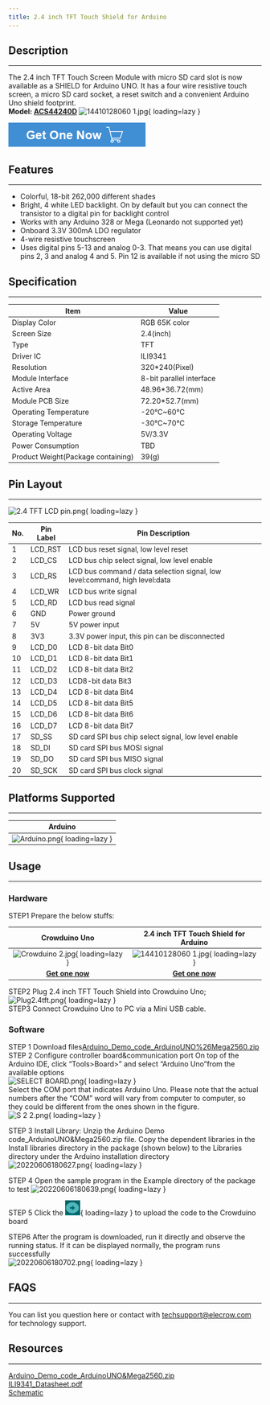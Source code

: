```yaml
---
title: 2.4 inch TFT Touch Shield for Arduino
---
```


## Description
-----------

The 2.4 inch TFT Touch Screen Module with micro SD card slot is now available as a SHIELD for Arduino UNO. It has a four wire resistive touch screen, a micro SD card socket, a reset switch and a convenient Arduino Uno shield footprint.  
**Model: [ACS44240D](https://www.elecrow.com/24-inch-tft-touch-shield-for-arduino-p-1383.html)**
![14410128060 1.jpg](https://wiki.elecrow.com/images/thumb/5/52/14410128060_1.jpg/600px-14410128060_1.jpg){ loading=lazy }

[![Alt text](../../assets/images/Get_one_now.png)](https://www.elecrow.com/24-inch-tft-touch-shield-for-arduino-p-1383.html?wiki "Title text")  

## Features
--------

- Colorful, 18-bit 262,000 different shades
- Bright, 4 white LED backlight. On by default but you can connect the transistor to a digital pin for backlight control
- Works with any Arduino 328 or Mega (Leonardo not supported yet)
- Onboard 3.3V 300mA LDO regulator
- 4-wire resistive touchscreen
- Uses digital pins 5-13 and analog 0-3. That means you can use digital pins 2, 3 and analog 4 and 5. Pin 12 is available if not using the micro SD

## Specification
-------------

| **Item** | **Value** |
|---|---|
| Display Color | RGB 65K color |
| Screen Size | 2.4(inch) |
| Type | TFT |
| Driver IC | ILI9341 |
| Resolution | 320\*240(Pixel) |
| Module Interface | 8-bit parallel interface |
| Active Area | 48.96\*36.72(mm) |
| Module PCB Size | 72.20\*52.7(mm) |
| Operating Temperature | -20℃~60℃ |
| Storage Temperature | -30℃~70℃ |
| Operating Voltage | 5V/3.3V |
| Power Consumption | TBD |
| Product Weight(Package containing) | 39(g) |

## Pin Layout
----------

![2.4 TFT LCD pin.png](https://wiki.elecrow.com/images/thumb/2/22/2.4_TFT_LCD_pin.png/400px-2.4_TFT_LCD_pin.png){ loading=lazy }

| **No.** | **Pin Label** | **Pin Description** |
|---|---|---|
| 1 | LCD\_RST | LCD bus reset signal, low level reset |
| 2 | LCD\_CS | LCD bus chip select signal, low level enable |
| 3 | LCD\_RS | LCD bus command / data selection signal, low level:command, high level:data |
| 4 | LCD\_WR | LCD bus write signal |
| 5 | LCD\_RD | LCD bus read signal |
| 6 | GND | Power ground |
| 7 | 5V | 5V power input |
| 8 | 3V3 | 3.3V power input, this pin can be disconnected |
| 9 | LCD\_D0 | LCD 8-bit data Bit0 |
| 10 | LCD\_D1 | LCD 8-bit data Bit1 |
| 11 | LCD\_D2 | LCD 8-bit data Bit2 |
| 12 | LCD\_D3 | LCD8-bit data Bit3 |
| 13 | LCD\_D4 | LCD 8-bit data Bit4 |
| 14 | LCD\_D5 | LCD 8-bit data Bit5 |
| 15 | LCD\_D6 | LCD 8-bit data Bit6 |
| 16 | LCD\_D7 | LCD 8-bit data Bit7 |
| 17 | SD\_SS | SD card SPI bus chip select signal, low level enable |
| 18 | SD\_DI | SD card SPI bus MOSI signal |
| 19 | SD\_DO | SD card SPI bus MISO signal |
| 20 | SD\_SCK | SD card SPI bus clock signal |

## Platforms Supported
-------------------

| **Arduino** |
|:-:|
| ![Arduino.png](https://wiki.elecrow.com/images/6/63/Arduino.png){ loading=lazy } |

## Usage
-----

### **Hardware**

STEP1 Prepare the below stuffs:

|                      **Crowduino Uno**                       |          **2.4 inch TFT Touch Shield for Arduino**           |
| :----------------------------------------------------------: | :----------------------------------------------------------: |
| ![Crowduino 2.jpg](https://wiki.elecrow.com/images/thumb/d/d4/Crowduino_2.jpg/500px-Crowduino_2.jpg){ loading=lazy } | ![14410128060 1.jpg](https://wiki.elecrow.com/images/thumb/5/52/14410128060_1.jpg/500px-14410128060_1.jpg){ loading=lazy } |
| [**Get one now**](https://www.elecrow.com/crowduino-unosd-v15-p-840.html) | [**Get one now**](https://www.elecrow.com/24-inch-tft-touch-shield-for-arduino-p-1383.html) |

STEP2 Plug 2.4 inch TFT Touch Shield into Crowduino Uno;
![Plug2.4tft.png](https://wiki.elecrow.com/images/thumb/2/29/Plug2.4tft.png/500px-Plug2.4tft.png){ loading=lazy }   
STEP3 Connect Crowduino Uno to PC via a Mini USB cable.  

### **Software**

STEP 1 Download files[Arduino\_Demo\_code\_ArduinoUNO%26Mega2560.zip](../../files/Arduino-Demo-code-ArduinoUNO%26Mega2560-zip.md)  
STEP 2 Configure controller board&amp;communication port 
On top of the Arduino IDE, click “Tools&gt;Board&gt;” and select “Arduino Uno”from the available options  
![SELECT BOARD.png](https://wiki.elecrow.com/images/thumb/c/c5/SELECT_BOARD.png/700px-SELECT_BOARD.png){ loading=lazy }   
Select the COM port that indicates Arduino Uno. Please note that the actual numbers after the “COM” word will vary from computer to computer, so they could be different from the ones shown in the figure.  
![S 2 2.png](https://wiki.elecrow.com/images/thumb/d/d5/S_2_2.png/700px-S_2_2.png){ loading=lazy } 

STEP 3 Install Library: Unzip the Arduino Demo code\_ArduinoUNO&amp;Mega2560.zip file. Copy the dependent libraries in the Install libraries directory in the package (shown below) to the Libraries directory under the Arduino installation directory  
![20220606180627.png](https://wiki.elecrow.com/images/thumb/1/18/20220606180627.png/400px-20220606180627.png){ loading=lazy }  

STEP 4 Open the sample program in the Example directory of the package to test
![20220606180639.png](https://wiki.elecrow.com/images/thumb/3/38/20220606180639.png/500px-20220606180639.png){ loading=lazy }    

STEP 5 Click the ![Upload.png](../../assets/images/30px-Upload.png){ loading=lazy } to upload the code to the Crowduino board  

STEP6 After the program is downloaded, run it directly and observe the running status. If it can be displayed normally, the program runs successfully  
![20220606180702.png](https://wiki.elecrow.com/images/thumb/8/80/20220606180702.png/300px-20220606180702.png){ loading=lazy }  

## FAQS
----

You can list you question here or contact with techsupport@elecrow.com for technology support.

## Resources
---------

[Arduino_Demo_code_ArduinoUNO&Mega2560.zip](../../files/Arduino-Demo-code-ArduinoUNO%26Mega2560-zip.md)  
[ILI9341_Datasheet.pdf](../../files/ILI9341-Datasheet-pdf.md)  
[Schematic](../../files/24unosch-pdf.md)  